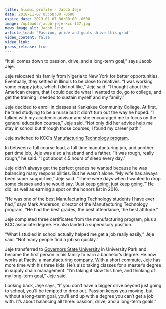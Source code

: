 ```yaml
---
title: Alumni profile - Jacob Jeje
date: 2018-11-07 05:58:00 -0600
expire_date: 2019-01-07 00:00:00 -0600
image: /uploads/jacob-jeje-kcc-137.jpg
news_image_alt: Jacob Jeje
article_lead: 'Passion, pride and goals drive this grad'
video_content: false
video_link:
press_release: true
---
```


“It all comes down to passion, drive, and a long-term goal,” says Jacob Jeje.

Jeje relocated his family from Nigeria to New York for better opportunities. Eventually, they settled in Illinois to be close to relatives. “I was working some crappy jobs, which I did not like,” Jeje said. “I thought about the American dream, that I could decide what I wanted to do, go to college, and get the training I needed to sustain myself and my family.”

Jeje decided to enroll in classes at Kankakee Community College. At first, he tried studying to be a nurse but it didn’t turn out the way he hoped. “I talked with my academic advisor and she encouraged me to focus on the general education courses,” Jeje said. “Not only did her advice help me stay in school but through those courses, I found my career path.”

Jeje switched to KCC’s [Manufacturing Technology program](http://www.kcc.edu/future/choosing/occupational/manutech/Pages/default.aspx).

In between a full course load, a full time manufacturing job, and another part time job, Jeje was also a husband and a father. “It was rough, really rough,” he said. “I got about 4.5 hours of sleep every day.”

Jeje didn’t always get the perfect grades he wanted because he was balancing many responsibilities. But he wasn’t alone. “My wife has always been super supportive,” Jeje said. “There were days when I wanted to drop some classes and she would say, ‘Just keep going, just keep going.’” He did, as well as earning a spot on the honors list in 2016.

“He was one of the best Manufacturing Technology students I have ever had,” says Mark Anderson, director of the Manufacturing Technology program, “He had the best grades, the best attendance, the best attitude.”&nbsp;

Jeje completed three certificates from the manufacturing program, plus a KCC associate degree. He also landed a supervisory position.

“What I studied in school actually helped me get a job really easily,” Jeje said. “Not many people find a job so quickly.”

Jeje transferred to [Governors State University](http://www.govst.edu/) in University Park and became the first person in his family to earn a bachelor’s degree. He now works at Pactiv, a manufacturing company. With a short commute, Jeje has more time with his three kids. He’s also taking classes for a master’s degree in supply chain management. “I’m taking it slow this time, and thinking of my long-term goal,” Jeje said.

Looking back, Jeje says, “If you don’t have a bigger drive beyond just going to school, you’ll be tempted to drop out. Passion keeps you moving, but without a long-term goal, you’ll end up with a degree you can’t get a job with. It’s about balancing all three: passion, drive, and a long-term goals.”